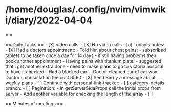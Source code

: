 # /home/douglas/.config/nvim/vimwiki/diary/2022-04-04

=   =

== Daily Tasks ==
        - [X] video calls:
                - [X] No video calls
        - [o] Today's notes:
                - [X] Had a doctors appointment:
												- Told him about chest pains:
																- subscribed tablets to be taken once a day for 14 days
																- if still having problems then book another appointment
												- Having pains with titanium plate:
																- suggested that i get another extra done
																- need to make plans to go to victoria hospital to have it checked
												- Had a blocked ear:
																- Doctor cleaned ear of ear wax
												- Doctor's consoltation fee cost R560
								- [X] Send Barny a message about weekly plans
								- [ ] Continue with personal-link-tracker:
												- [ ] category-details branch:
																- [ ] Pagination:
																				- In getServerSideProps call the initial props from server
																				- Add another variable for checking the length of the array
        - [ ]

== Minutes of meetings ==

